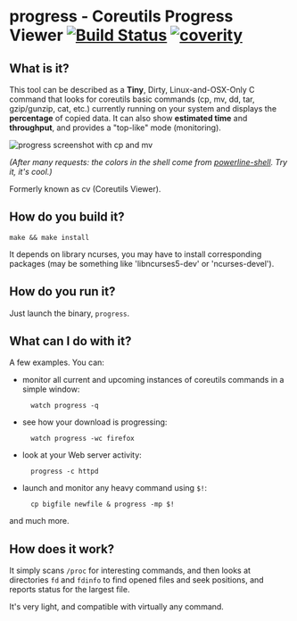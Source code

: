 progress - Coreutils Progress Viewer [![Build Status](https://travis-ci.org/katakk/progress.svg?branch=master)](https://travis-ci.org/katakk/progress) [![coverity](https://scan.coverity.com/projects/11536/badge.svg)](https://scan.coverity.com/projects/katakk-progress)
=====================

What is it?
-----------

This tool can be described as a **Tiny**, Dirty, Linux-and-OSX-Only C command
that looks for coreutils basic commands (cp, mv, dd, tar, gzip/gunzip,
cat, etc.) currently running on your system and displays the
**percentage** of copied data. It can also show **estimated time** and **throughput**,
and provides a "top-like" mode (monitoring).

![progress screenshot with cp and mv](https://raw.github.com/Xfennec/progress/master/capture.png)

_(After many requests: the colors in the shell come from [powerline-shell](https://github.com/milkbikis/powerline-shell). Try it, it's cool.)_

Formerly known as cv (Coreutils Viewer).

How do you build it?
--------------------

    make && make install

It depends on library ncurses, you may have to install corresponding packages (may be something like 'libncurses5-dev' or 'ncurses-devel').

How do you run it?
------------------

Just launch the binary, `progress`.


What can I do with it?
----------------------

A few examples. You can:

* monitor all current and upcoming instances of coreutils commands in
  a simple window:

        watch progress -q

* see how your download is progressing:

        watch progress -wc firefox

* look at your Web server activity:

        progress -c httpd

* launch and monitor any heavy command using `$!`:

        cp bigfile newfile & progress -mp $!

and much more.

How does it work?
-----------------

It simply scans `/proc` for interesting commands, and then looks at
directories `fd` and `fdinfo` to find opened files and seek positions,
and reports status for the largest file.

It's very light, and compatible with virtually any command.
